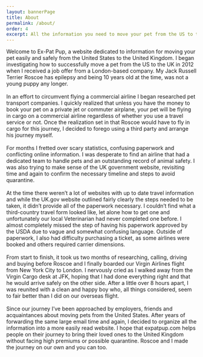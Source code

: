 ```yaml
---
layout: bannerPage
title: About
permalink: /about/
order: 4
excerpt: All the information you need to move your pet from the US to the UK
---
```


Welcome to Ex-Pat Pup, a website dedicated to information for moving your pet easily and safely from the United States to the United Kingdom.  I began investigating how to successfully move a pet from the US to the UK in 2012 when I received a job offer from a London-based company.  My Jack Russell Terrier Roscoe has epilepsy and being 10 years old at the time, was not a young puppy any longer. 
<br><br>
In an effort to circumvent flying a commercial airline I began researched pet transport companies.  I quickly realized that unless you have the money to book your pet on a private jet or commuter airplane, your pet will be flying in cargo on a commercial airline regardless of whether you use a travel service or not.  Once the realization set in that Roscoe would have to fly in cargo for this journey, I decided to forego using a third party and arrange his journey myself.
<br><br>
For months I fretted over scary statistics, confusing paperwork and conflicting online information.  I was desperate to find an airline that had a dedicated team to handle pets and an outstanding record of animal safety.  I was also trying to make sense of the UK government website, revisiting time and again to confirm the necessary timeline and steps to avoid quarantine.
<br><br>
At the time there weren’t a lot of websites with up to date travel information and while the UK.gov website outlined fairly clearly the steps needed to be taken, it didn’t provide all of the paperwork necessary.  I couldn’t find what a third-country travel form looked like, let alone how to get one and unfortunately our local Veterinarian had never completed one before.  I almost completely missed the step of having his paperwork approved by the USDA due to vague and somewhat confusing language.  Outside of paperwork, I also had difficulty purchasing a ticket, as some airlines were booked and others required carrier dimensions.
<br><br>
From start to finish, it took us two months of researching, calling, driving and buying before Roscoe and I finally boarded our Virgin Airlines flight from New York City to London.  I nervously cried as I walked away from the Virgin Cargo desk at JFK, hoping that I had done everything right and that he would arrive safely on the other side.  After a little over 8 hours apart, I was reunited with a clean and happy boy who, all things considered, seem to fair better than I did on our overseas flight.
<br><br>
Since our journey I’ve been approached by employers, friends and acquaintances about moving pets from the United States.  After years of forwarding the same large email time and again, I decided to organize all the information into a more easily read website.  I hope that expatpup.com helps people on their journey to bring their loved ones to the United Kingdom without facing high premiums or possible quarantine.  Roscoe and I made the journey on our own and you can too.